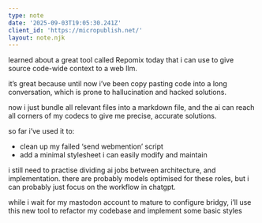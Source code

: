 ```yaml
---
type: note
date: '2025-09-03T19:05:30.241Z'
client_id: 'https://micropublish.net/'
layout: note.njk
---
```

learned about a great tool called Repomix today that i can use to give source code-wide context to a web llm. 

it’s great because until now i’ve been copy pasting code into a long conversation, which is prone to hallucination and hacked solutions.

now i just bundle all relevant files into a markdown file, and the ai can reach all corners of my codecs to give me precise, accurate solutions.

so far i’ve used it to:
- clean up my failed ‘send webmention’ script
- add a minimal stylesheet i can easily modify and maintain

i still need to practise dividing ai jobs between architecture, and implementation. there are probably models optimised for these roles, but i can probably just focus on the workflow in chatgpt.

while i wait for my mastodon account to mature to configure bridgy, i’ll use this new tool to refactor my codebase and implement some basic styles
